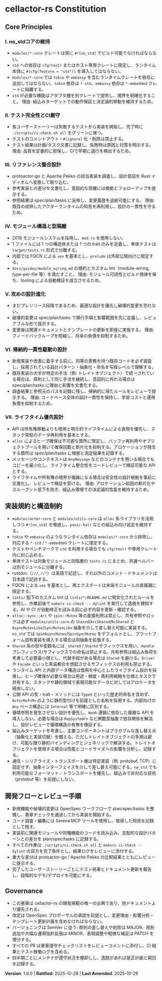 <!--
Sync Impact Report
Version change: 1.7.0 → 1.8.0
Modified principles:
- 実装規約と構造制約：ライフタイム指向とアロケーション最小化の指針を追記
Added sections:
- VII. ライフタイム優先設計
Removed sections:
- なし
Templates requiring updates:
- ✅ .specify/templates/plan-template.md
- ✅ .specify/templates/spec-template.md
- ✅ .specify/templates/tasks-template.md
Follow-up TODOs:
- なし
-->

# cellactor-rs Constitution

## Core Principles

### I. no_stdコアの維持
- `modules/*-core` クレートは常に `#![no_std]` でビルド可能でなければならない。
- `std` への依存は `cfg(test)` またはホスト専用クレートに限定し、ランタイム本体に `#[cfg(feature = "std")]` を導入してはならない。
- `modules/*-core` では `tokio` や `embassy` を含むランタイムクレートを依存に追加してはならない。`tokio` 依存は `*-std`、`embassy` 依存は `*-embedded` クレートに隔離する。
- `std` が必要な機能はアダプタ層を別クレートで提供し、境界を明確化すること。
理由: 組込みターゲットでの動作保証と決定論的挙動を維持するため。

### II. テスト完全性とCI厳守
- 各ユーザーストーリーは失敗するテストから実装を開始し、完了時に `./scripts/ci-check.sh all` をグリーンに保つ。
- テストのコメントアウト・`#[ignore]` 化・削除は禁止する。
- テスト結果は計画/タスク文書に記録し、失敗時は原因と対策を明示する。
理由: 品質を定量的に担保し、CIで早期に退行を検出するため。

### III. リファレンス整合設計
- protoactor-go と Apache Pekko の該当実装を調査し、設計意図を Rust イディオムへ変換して取り込む。
- 参考実装との差分を文書化し、意図的な乖離には根拠とフォローアップを提示する。
- 参照結果は spec/plan/tasks に反映し、変更履歴を追跡可能にする。
理由: 既存の成熟したアクターランタイムの知見を再利用し、設計の一貫性を守るため。

### IV. モジュール構造と型隔離
- 2018 モジュールシステムを採用し、`mod.rs` を使用しない。
- 1 ファイルには 1 つの構造体または 1 つの trait のみを定義し、単体テストは `target/tests.rs` 形式で分離する。
- 内部では FQCN による `use` を基本とし、`prelude` は外部公開向けに限定する。
- `docs/guides/module_wiring.md` の規約とカスタム lint（module-wiring, type-per-file 等）を満たすこと。
理由: モジュール可読性とビルド規律を保ち、tooling による自動検証を成立させるため。

### V. 攻めの設計進化
- まだプレリリース段階であるため、最適な設計を優先し破壊的変更を恐れない。
- 破壊的変更は spec/plan/tasks で移行手順と影響範囲を先に定義し、レビュアブルな形で提示する。
- 変更後は関連ドキュメントとテンプレートの更新を即座に実施する。
理由: フィードバックループを短縮し、将来の負債を抑制するため。

### VI. 帰納的一貫性駆動の設計
- 新規実装や改善に着手する前に、同等の責務を持つ既存コードを必ず調査し、採用されている設計パターン・抽象化・命名を写経レベルで理解する。
- 既存実装の大半が特定の手法（例: トレイトオブジェクト）で統一されている場合は、原則として同じ手法を継続し、意図的に外れる場合は spec/plan/tasks に理由と影響を文書化する。
- 調査結果と参照元のパスを記録に残し、帰納的に得たルールをレビューで提示する。
理由: コードベース全体の設計一貫性を保持し、学習コストと運用負債を抑制するため。

### VII. ライフタイム優先設計
- API は所有権移動よりも借用と明示的ライフタイムによる表現を優先し、スタック常駐のデータ再利用を基本とする。
- `alloc` によるヒープ確保は不可避な箇所に限定し、バッファ再利用やオブジェクトプールを用いて確保回数と断片化を抑制する。アロケーションが発生する箇所は spec/plan/tasks に根拠と測定結果を記録する。
- メッセージやコンテキストは `AnyMessage` などのコンテナを用いる場合でもコピーを最小化し、ライフタイム整合性をコードレビューで検証可能な API とする。
- ライフタイムや所有権の境界が複雑になる場合は安全性の設計根拠を事前に文書化し、レビューで検証を受ける。
理由: アロケーション起因の断片化やスループット低下を防ぎ、組込み環境での決定論的性能を維持するため。

## 実装規約と構造制約

- `modules/actor-core` と `modules/utils-core` は `alloc` 系ライブラリを活用しつつ `#![no_std]` を徹底し、`panic-halt` などの組込み向け設定を維持する。
- `tokio` や `embassy` のようなランタイム依存は `modules/*-core` から排除し、対応する `*-std` / `*-embedded` クレートに限定する。
- テストやベンチマークで `std` を利用する場合でも `cfg(test)` や専用クレート内に封じ込める。
- 単体テストは対象モジュールと同階層の `tests.rs` にまとめ、共通ヘルパーは別モジュールに分離する。
- rustdoc（`///`, `//!`）は英語で記述し、それ以外のコメント・ドキュメントは日本語で記述する。
- FQCN による `use` を基本とし、再エクスポートは末端モジュールの直属親に限定する。
- `lints/` 配下のカスタム lint は `lints/*/README.md` に明文化されたルールを参照し、作業前後で `makers ci-check -- dylint` を実行して逸脱を検知する。AI や CI が自動修正を試みる前に必ず内容を更新・確認する。
- `alloc::sync::Arc` や `spin::Mutex` 等の直接利用は禁止し、共有参照やロックは必ず `modules/utils-core` の `Shared`/`ArcShared`/`RcShared` と `AsyncMutexLike`/`SyncMutexLike` 抽象を介して差し替え可能に実装する。`no_std` では `SpinAsyncMutex`/`SpinSyncMutex` をデフォルトとし、プラットフォーム固有実装を導入する場合は同抽象を拡張する。
- `Shared` 系の型や変数名には `_shared` / `Shared` サフィックスを用い、`Handle` プレフィックス/サフィックスでの命名は禁止する。共有参照は組込み負荷を考慮して必要最小限とし、代替手段がある場合は `Shared` を避ける。`Driver` や `Facade` といった実装都合を想起させるサフィックスの利用も禁止する。
- ランタイム API と内部データ構造は借用を中心としたライフタイム設計を採用し、ヒープ確保が必要な場合は用途・頻度・再利用戦略を仕様とタスクで共有する。スタックや静的領域で表現可能なデータに対してはアロケータを経由しない。
- 公開 API の型・trait・メソッドには `Typed` といった歴史的命名を含めず、`ActorRef<M>` のように静的型付けを前提とした名称を採用する。内部向けの `Any` ベース構造には `Internal` 等で明確に区別する。
- 循環参照を発生させない設計を優先し、`Weak` 連鎖に依存した複雑な API を導入しない。必要な場合は `MapSystemFn` など関数型抽象で依存関係を解消し、設計レビューで循環構造の有無を検証する。
- 組込みターゲットを考慮し、主要コンポーネントはプラガブルな差し替え点（抽象化と実装切替）を備える。ただしトレイトオブジェクトの多用は避け、可能な限り静的バインディングとジェネリックで解決する。トレイトオブジェクトを使用する場合は性能とコードサイズへの影響を分析し、記録する。
- 通信・シリアライズ・トランスポート層は特定実装（例: protobuf, TCP）に固定せず、抽象インターフェイスを介して差し替え可能にする。`no_std` でも利用可能なフォーマット／トランスポートを優先し、組込みで非対応な技術（protobuf 等）を前提にしない。

## 開発フローとレビュー手順

- 新規機能や破壊的変更は OpenSpec ワークフローで plan/spec/tasks を整備し、憲章チェックを通過してから実装を開始する。
- コード調査・編集には Serena MCP ツールを使用し、取得した知見を記録として残す。
- 実装前に関連モジュールや同種機能のコードを読み込み、支配的な設計パターンとの差分を plan/spec/tasks に記録する。
- すべての作業は `./scripts/ci-check.sh all` と `makers ci-check -- dylint` の双方を完了条件とし、結果ログをレビューに添付する。
- 重大な差分は protoactor-go / Apache Pekko の比較結果とともにレビューに提示する。
- 完了したユーザーストーリーごとにテスト結果とドキュメント更新を報告し、段階的なデモ/デプロイを可能にする。

## Governance

- この憲章は cellactor-rs の開発規範の唯一の出典であり、他ドキュメントより優先される。
- 改定は OpenSpec プロポーザルの承認を前提とし、変更理由・影響分析・テンプレート更新計画を含めなければならない。
- バージョニングは SemVer に従う: 原則の差し替えや削除は MAJOR、原則追加や大幅な運用指針拡張は MINOR、表現調整や軽微な補足は PATCH を増分する。
- すべての PR は憲章遵守チェックリストをレビューコメントに添付し、CI 結果とテスト稼働ログを含める。
- 四半期ごとにメンテナが遵守状況を棚卸しし、逸脱があれば是正計画と期日を記録する。

**Version**: 1.8.0 | **Ratified**: 2025-10-28 | **Last Amended**: 2025-10-29
